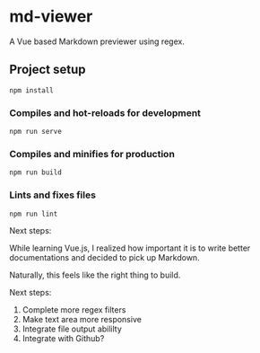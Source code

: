 # md-viewer

A Vue based Markdown previewer using regex.

## Project setup

```
npm install
```

### Compiles and hot-reloads for development

```
npm run serve
```

### Compiles and minifies for production

```
npm run build
```

### Lints and fixes files

```
npm run lint
```

Next steps:

While learning Vue.js, I realized how important it is to write better documentations and decided to pick up Markdown.

Naturally, this feels like the right thing to build.

Next steps:

1. Complete more regex filters
2. Make text area more responsive
3. Integrate file output abililty
4. Integrate with Github?
